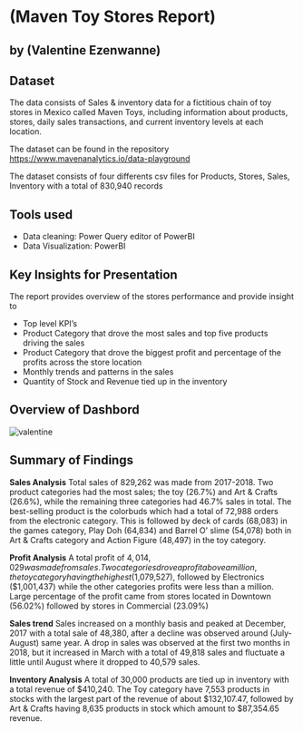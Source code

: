 # (Maven Toy Stores Report)
## by (Valentine Ezenwanne)


## Dataset

The data consists of Sales & inventory data for a fictitious chain of toy stores in Mexico called Maven Toys, including information about products, stores, daily sales transactions, and current inventory levels at each location.

The dataset can be found in the repository https://www.mavenanalytics.io/data-playground

The dataset consists of four differents csv files for Products, Stores, Sales, Inventory with a total of 830,940 records


## Tools used
- Data cleaning: Power Query editor of PowerBI
- Data Visualization: PowerBI



## Key Insights for Presentation

The report provides overview of the stores performance and provide insight to
- Top level KPI’s
- Product Category that drove the most sales and top five products driving the sales
- Product Category that drove the biggest profit and percentage of the profits across the store location
- Monthly trends and patterns in the sales
- Quantity of Stock and Revenue tied up in the inventory

## Overview of Dashbord
![valentine](https://github.com/valezenwanne/maven-toy-store-report/assets/106878963/f312b605-ace9-4e0f-98b0-c3277c662993)





## Summary of Findings

**Sales Analysis**
Total sales of 829,262 was made from 2017-2018. Two product categories had the most sales; the toy (26.7%) and Art & Crafts (26.6%), while the remaining three categories had 46.7% sales in total.
The best-selling product is the colorbuds which had a total of 72,988 orders from the electronic category. This is followed by deck of cards (68,083) in the games category, Play Doh (64,834) and Barrel O’ slime (54,078) both in Art & Crafts category and Action Figure (48,497) in the toy category.

**Profit Analysis**
A total profit of $4,014,029 was made from sales. Two categories drove a profit above a million, the toy category having the highest ($1,079,527), followed by Electronics ($1,001,437) while the other categories profits were less than a million. 
Large percentage of the profit came from stores located in Downtown (56.02%) followed by stores in Commercial (23.09%)

**Sales trend**
Sales increased on a monthly basis and peaked at December, 2017 with a total sale of 48,380, after a decline was observed around (July-August) same year. A drop in sales was observed at the first two months in 2018, but it increased in March with a total of 49,818 sales and fluctuate a little until August where it dropped to 40,579 sales.

**Inventory Analysis**
A total of 30,000 products are tied up in inventory with a total revenue of $410,240. The Toy category have 7,553 products in stocks with the largest part of the revenue of about $132,107.47, followed by Art & Crafts having 8,635 products in stock which amount to $87,354.65 revenue.


